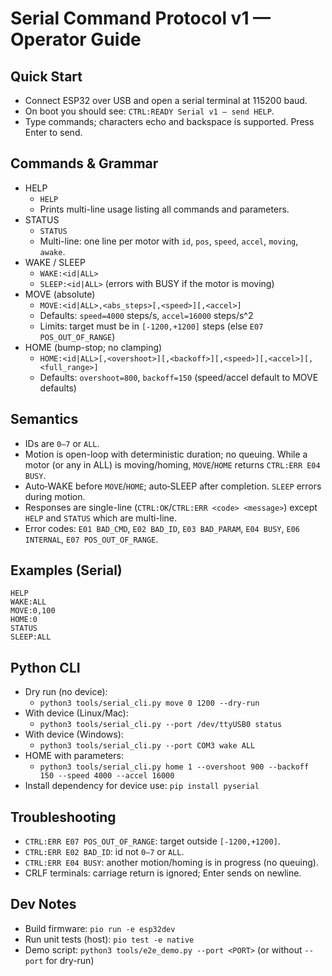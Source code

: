 # Serial Command Protocol v1 — Operator Guide

## Quick Start
- Connect ESP32 over USB and open a serial terminal at 115200 baud.
- On boot you should see: `CTRL:READY Serial v1 — send HELP`.
- Type commands; characters echo and backspace is supported. Press Enter to send.

## Commands & Grammar
- HELP
  - `HELP`
  - Prints multi-line usage listing all commands and parameters.
- STATUS
  - `STATUS`
  - Multi-line: one line per motor with `id`, `pos`, `speed`, `accel`, `moving`, `awake`.
- WAKE / SLEEP
  - `WAKE:<id|ALL>`
  - `SLEEP:<id|ALL>` (errors with BUSY if the motor is moving)
- MOVE (absolute)
  - `MOVE:<id|ALL>,<abs_steps>[,<speed>][,<accel>]`
  - Defaults: `speed=4000` steps/s, `accel=16000` steps/s^2
  - Limits: target must be in `[-1200,+1200]` steps (else `E07 POS_OUT_OF_RANGE`)
- HOME (bump-stop; no clamping)
  - `HOME:<id|ALL>[,<overshoot>][,<backoff>][,<speed>][,<accel>][,<full_range>]`
  - Defaults: `overshoot=800`, `backoff=150` (speed/accel default to MOVE defaults)

## Semantics
- IDs are `0–7` or `ALL`.
- Motion is open-loop with deterministic duration; no queuing. While a motor (or any in ALL) is moving/homing, `MOVE`/`HOME` returns `CTRL:ERR E04 BUSY`.
- Auto‑WAKE before `MOVE`/`HOME`; auto‑SLEEP after completion. `SLEEP` errors during motion.
- Responses are single-line (`CTRL:OK`/`CTRL:ERR <code> <message>`) except `HELP` and `STATUS` which are multi-line.
- Error codes: `E01 BAD_CMD`, `E02 BAD_ID`, `E03 BAD_PARAM`, `E04 BUSY`, `E06 INTERNAL`, `E07 POS_OUT_OF_RANGE`.

## Examples (Serial)
```
HELP
WAKE:ALL
MOVE:0,100
HOME:0
STATUS
SLEEP:ALL
```

## Python CLI
- Dry run (no device):
  - `python3 tools/serial_cli.py move 0 1200 --dry-run`
- With device (Linux/Mac):
  - `python3 tools/serial_cli.py --port /dev/ttyUSB0 status`
- With device (Windows):
  - `python3 tools/serial_cli.py --port COM3 wake ALL`
- HOME with parameters:
  - `python3 tools/serial_cli.py home 1 --overshoot 900 --backoff 150 --speed 4000 --accel 16000`
- Install dependency for device use: `pip install pyserial`

## Troubleshooting
- `CTRL:ERR E07 POS_OUT_OF_RANGE`: target outside `[-1200,+1200]`.
- `CTRL:ERR E02 BAD_ID`: id not `0–7` or `ALL`.
- `CTRL:ERR E04 BUSY`: another motion/homing is in progress (no queuing).
- CRLF terminals: carriage return is ignored; Enter sends on newline.

## Dev Notes
- Build firmware: `pio run -e esp32dev`
- Run unit tests (host): `pio test -e native`
- Demo script: `python3 tools/e2e_demo.py --port <PORT>` (or without `--port` for dry-run)

